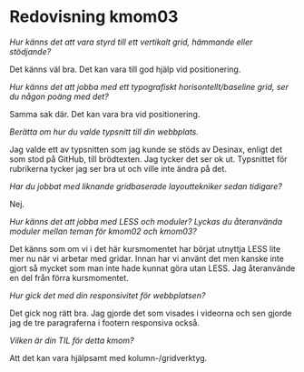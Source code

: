 ---
---
Redovisning kmom03
=========================


*Hur känns det att vara styrd till ett vertikalt grid, hämmande eller stödjande?*

Det känns väl bra. Det kan vara till god hjälp vid positionering.

*Hur känns det att jobba med ett typografiskt horisontellt/baseline grid, ser du någon poäng med det?*

Samma sak där. Det kan vara bra vid positionering.

*Berätta om hur du valde typsnitt till din webbplats.*

Jag valde ett av typsnitten som jag kunde se stöds av Desinax, enligt det som stod på GitHub, till brödtexten. Jag tycker det ser ok ut. Typsnittet för rubrikerna tycker jag ser bra ut och ville inte ändra på det.

*Har du jobbat med liknande gridbaserade layouttekniker sedan tidigare?*

Nej.

*Hur känns det att jobba med LESS och moduler? Lyckas du återanvända moduler mellan teman för kmom02 och kmom03?*

Det känns som om vi i det här kursmomentet har börjat utnyttja LESS lite mer nu när vi arbetar med gridar. Innan har vi använt det men kanske inte gjort så mycket som man inte hade kunnat göra utan LESS. Jag
återanvände en del från förra kursmomentet.

*Hur gick det med din responsivitet för webbplatsen?*

Det gick nog rätt bra. Jag gjorde det som visades i videorna och sen gjorde jag de tre paragraferna i footern responsiva också.

*Vilken är din TIL för detta kmom?*

Att det kan vara hjälpsamt med kolumn-/gridverktyg.
